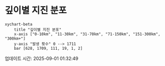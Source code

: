# 깊이별 지진 분포

```mermaid
xychart-beta
    title "깊이별 지진 분포"
    x-axis ["0-10km", "11-30km", "31-70km", "71-150km", "151-300km", "300km+"]
    y-axis "발생 횟수" 0 --> 1711
    bar [628, 1709, 111, 19, 1, 2]
```

업데이트 시간: 2025-09-01 01:32:49
